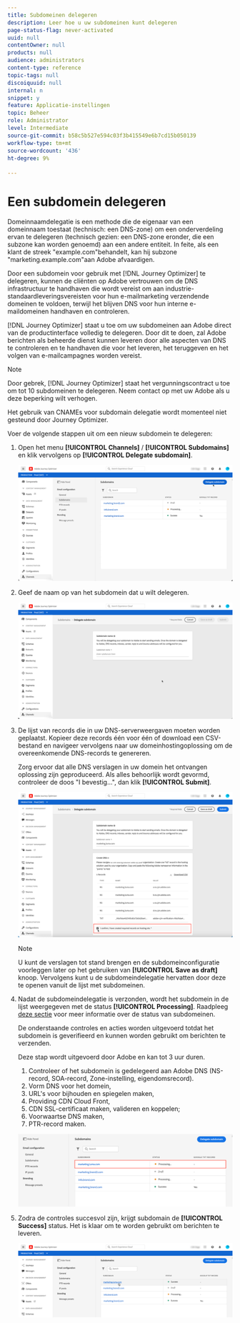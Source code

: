 ```yaml
---
title: Subdomeinen delegeren
description: Leer hoe u uw subdomeinen kunt delegeren
page-status-flag: never-activated
uuid: null
contentOwner: null
products: null
audience: administrators
content-type: reference
topic-tags: null
discoiquuid: null
internal: n
snippet: y
feature: Applicatie-instellingen
topic: Beheer
role: Administrator
level: Intermediate
source-git-commit: b58c5b527e594c03f3b415549e6b7cd15b050139
workflow-type: tm+mt
source-wordcount: '436'
ht-degree: 9%

---
```



# Een subdomein delegeren

Domeinnaamdelegatie is een methode die de eigenaar van een domeinnaam toestaat (technisch: een DNS-zone) om een onderverdeling ervan te delegeren (technisch gezien: een DNS-zone eronder, die een subzone kan worden genoemd) aan een andere entiteit. In feite, als een klant de streek &quot;example.com&quot;behandelt, kan hij subzone &quot;marketing.example.com&quot;aan Adobe afvaardigen.

Door een subdomein voor gebruik met [!DNL Journey Optimizer] te delegeren, kunnen de cliënten op Adobe vertrouwen om de DNS infrastructuur te handhaven die wordt vereist om aan industrie-standaardleveringsvereisten voor hun e-mailmarketing verzendende domeinen te voldoen, terwijl het blijven DNS voor hun interne e-maildomeinen handhaven en controleren.

[!DNL Journey Optimizer] staat u toe om uw subdomeinen aan Adobe direct van de productinterface volledig te delegeren. Door dit te doen, zal Adobe berichten als beheerde dienst kunnen leveren door alle aspecten van DNS te controleren en te handhaven die voor het leveren, het teruggeven en het volgen van e-mailcampagnes worden vereist.

>[!NOTE]
>
>Door gebrek, [!DNL Journey Optimizer] staat het vergunningscontract u toe om tot 10 subdomeinen te delegeren. Neem contact op met uw Adobe als u deze beperking wilt verhogen.
>
>Het gebruik van CNAMEs voor subdomain delegatie wordt momenteel niet gesteund door Journey Optimizer.

Voer de volgende stappen uit om een nieuw subdomein te delegeren:

1. Open het menu **[!UICONTROL Channels]** / **[!UICONTROL Subdomains]** en klik vervolgens op **[!UICONTROL Delegate subdomain]**.

   ![](../assets/subdomain-delegate.png)

1. Geef de naam op van het subdomein dat u wilt delegeren.

   ![](../assets/subdomain-name.png)

1. De lijst van records die in uw DNS-serverweergaven moeten worden geplaatst. Kopieer deze records één voor één of download een CSV-bestand en navigeer vervolgens naar uw domeinhostingoplossing om de overeenkomende DNS-records te genereren.

   Zorg ervoor dat alle DNS verslagen in uw domein het ontvangen oplossing zijn geproduceerd. Als alles behoorlijk wordt gevormd, controleer de doos &quot;I bevestig...&quot;, dan klik **[!UICONTROL Submit]**.

   ![](../assets/subdomain-submit.png)

   >[!NOTE]
   >
   >U kunt de verslagen tot stand brengen en de subdomeinconfiguratie voorleggen later op het gebruiken van **[!UICONTROL Save as draft]** knoop. Vervolgens kunt u de subdomeindelegatie hervatten door deze te openen vanuit de lijst met subdomeinen.

1. Nadat de subdomeindelegatie is verzonden, wordt het subdomein in de lijst weergegeven met de status **[!UICONTROL Processing]**. Raadpleeg [deze sectie](access-subdomains.md) voor meer informatie over de status van subdomeinen.

   De onderstaande controles en acties worden uitgevoerd totdat het subdomein is geverifieerd en kunnen worden gebruikt om berichten te verzenden.

   Deze stap wordt uitgevoerd door Adobe en kan tot 3 uur duren.

   1. Controleer of het subdomein is gedelegeerd aan Adobe DNS (NS-record, SOA-record, Zone-instelling, eigendomsrecord).
   1. Vorm DNS voor het domein,
   1. URL&#39;s voor bijhouden en spiegelen maken,
   1. Providing CDN Cloud Front,
   1. CDN SSL-certificaat maken, valideren en koppelen;
   1. Voorwaartse DNS maken,
   1. PTR-record maken.

   ![](../assets/subdomain-processing.png)

1. Zodra de controles succesvol zijn, krijgt subdomain de **[!UICONTROL Success]** status. Het is klaar om te worden gebruikt om berichten te leveren.

   <!-- later on, users will be notified in Pulse -->

   ![](../assets/subdomain-notification.png)


